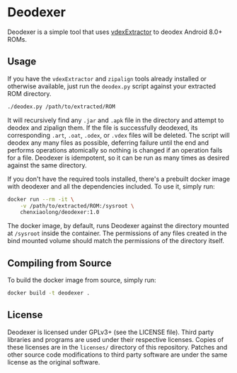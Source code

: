 Deodexer
========

Deodexer is a simple tool that uses [vdexExtractor](https://github.com/anestisb/vdexExtractor) to deodex Android 8.0+ ROMs.


Usage
-----

If you have the `vdexExtractor` and `zipalign` tools already installed or otherwise available, just run the `deodex.py` script against your extracted ROM directory.

```sh
./deodex.py /path/to/extracted/ROM
```

It will recursively find any `.jar` and `.apk` file in the directory and attempt to deodex and zipalign them. If the file is successfully deodexed, its corresponding `.art`, `.oat`, `.odex`, or `.vdex` files will be deleted. The script will deodex any many files as possible, deferring failure until the end and performs operations atomically so nothing is changed if an operation fails for a file. Deodexer is idempotent, so it can be run as many times as desired against the same directory.

If you don't have the required tools installed, there's a prebuilt docker image with deodexer and all the dependencies included. To use it, simply run:

```sh
docker run --rm -it \
    -v /path/to/extracted/ROM:/sysroot \
    chenxiaolong/deodexer:1.0
```

The docker image, by default, runs Deodexer against the directory mounted at `/sysroot` inside the container. The permissions of any files created in the bind mounted volume should match the permissions of the directory itself.


Compiling from Source
---------------------

To build the docker image from source, simply run:

```sh
docker build -t deodexer .
```


License
-------

Deodexer is licensed under GPLv3+ (see the LICENSE file). Third party libraries and programs are used under their respective licenses. Copies of these licenses are in the `licenses/` directory of this repository. Patches and other source code modifications to third party software are under the same license as the original software.
